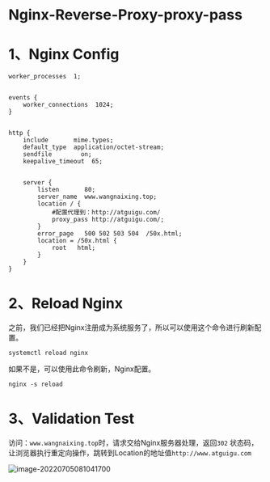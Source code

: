 # Nginx-Reverse-Proxy-proxy-pass

# 1、Nginx Config

```nginx
worker_processes  1;


events {
    worker_connections  1024;
}


http {
    include       mime.types;
    default_type  application/octet-stream;
    sendfile        on;
    keepalive_timeout  65;
	
 
    server {
        listen       80;
        server_name  www.wangnaixing.top;
        location / {
            #配置代理到：http://atguigu.com/
            proxy_pass http://atguigu.com/;
        }
        error_page   500 502 503 504  /50x.html;
        location = /50x.html {
            root   html;
        }
    }
}
```

# 2、Reload Nginx

之前，我们已经把Nginx注册成为系统服务了，所以可以使用这个命令进行刷新配置。

```shell
systemctl reload nginx
```

如果不是，可以使用此命令刷新，Nginx配置。

```
nginx -s reload
```

# 3、Validation Test

访问：`www.wangnaixing.top`时，请求交给Nginx服务器处理，返回`302` 状态码，让浏览器执行重定向操作，跳转到Location的地址值`http://www.atguigu.com`

![image-20220705081041700](014-Nginx-Reverse-Proxy-proxy-pass.assets/image-20220705081041700.png)